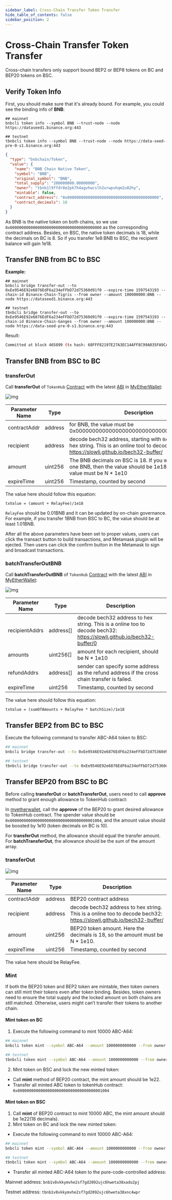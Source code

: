 ```yaml
---
sidebar_label: Cross-Chain Transfer Token Transfer
hide_table_of_contents: false
sidebar_position: 2
---
```


# Cross-Chain Transfer Token Transfer

Cross-chain transfers only support bound BEP2 or BEP8 tokens on BC and BEP20 tokens on BSC.

## Verify Token Info

First, you should make sure that it's already bound. For example, you could see the binding info of **BNB**:

```shell
## mainnet
bnbcli token info --symbol BNB --trust-node --node https://dataseed1.binance.org:443

## testnet
tbnbcli token info --symbol BNB --trust-node --node https://data-seed-pre-0-s1.binance.org:443 
```

```json
{
  "type": "bnbchain/Token",
  "value": {
    "name": "BNB Chain Native Token",
    "symbol": "BNB",
    "original_symbol": "BNB",
    "total_supply": "200000000.00000000",
    "owner": "tbnb1l9ffdr8e2pk7h4agvhwcslh2urwpuhqm2u82hy",
    "mintable": false,
    "contract_address": "0x0000000000000000000000000000000000000000",
    "contract_decimals": 18
  }
}
```

As BNB is the native token on both chains, so we use `0x0000000000000000000000000000000000000000` as the corresponding contract address. Besides, on BSC, the native token decimals is 18, while the decimals on BC is 8. So if you transfer 1e8:BNB to BSC, the recipient balance will gain 1e18.


## Transfer BNB from BC to BSC

**Example:**

```shell
## mainnet
bnbcli bridge transfer-out --to 0xEe9546E92e6876EdF6a234eFFbD72d75360d91f0 --expire-time 1597543193 --chain-id Binance-Chain-Tigris --from owner --amount 100000000:BNB --node https://dataseed1.binance.org:443

## testnet
tbnbcli bridge transfer-out --to 0xEe9546E92e6876EdF6a234eFFbD72d75360d91f0 --expire-time 1597543193 --chain-id Binance-Chain-Ganges --from owner --amount 100000000:BNB --node https://data-seed-pre-0-s1.binance.org:443
```

Result:

```bash
Committed at block 465899 (tx hash: 68FFF82197E27A3EC14AFF8C99A035FA9CA7120312AA55E98D11DFC0F8D9F3B9, response: {Code:0 Data:[] Log:Msg 0:  Info: GasWanted:0 GasUsed:0 Events:[{Type: Attributes:[{Key:[84 114 97 110 115 102 101 114 79 117 116 83 101 113 117 101 110 99 101] Value:[49 49] XXX_NoUnkeyedLiteral:{} XXX_unrecognized:[] XXX_sizecache:0} {Key:[69 120 112 105 114 101 84 105 109 101] Value:[49 53 57 55 53 52 51 49 57 51] XXX_NoUnkeyedLiteral:{} XXX_unrecognized:[] XXX_sizecache:0} {Key:[97 99 116 105 111 110] Value:[99 114 111 115 115 84 114 97 110 115 102 101 114 79 117 116] XXX_NoUnkeyedLiteral:{} XXX_unrecognized:[] XXX_sizecache:0}] XXX_NoUnkeyedLiteral:{} XXX_unrecognized:[] XXX_sizecache:0}] Codespace: XXX_NoUnkeyedLiteral:{} XXX_unrecognized:[] XXX_sizecache:0})
```

## Transfer BNB from BSC to BC

### transferOut

Call **transferOut** of `TokenHub` [Contract](https://bscscan.com/address/0x0000000000000000000000000000000000001004#writeContract) with the latest [ABI](https://raw.githubusercontent.com/bnb-chain/bsc-genesis-contract/master/abi/tokenhub.abi) in [MyEtherWallet](https://www.myetherwallet.com/):

![img](https://lh3.googleusercontent.com/q8-nnt12h8gvYyMe6iwLalwzY-1jHfQ11BsSyIz3qkQPCjp_-D-dIzPxZ-HuMJngCxTs7pt65-zSUIYImpsoO8bJ_QC_pyfPMu_2O7Lh65uDvVXrkhKqOakI070vKuEK3UNnlk8m)



| Parameter Name | Type    | Description                                                  |
| -------------- | ------- | ------------------------------------------------------------ |
| contractAddr   | address | for BNB, the value must be 0x0000000000000000000000000000000000000000 |
| recipient      | address | decode bech32 address, starting with `0x` . To transfer to hex string. This is an online tool to decode bech32: https://slowli.github.io/bech32-buffer/ |
| amount         | uint256 | The BNB decimals on  BSC is 18. If you want to transfer one BNB, then the value should be 1e18. Besides, the value must be N * 1e10 |
| expireTime     | uint256 | Timestamp, counted by  second                                |

The value here should follow this equation:

```
txValue = (amount + RelayFee)/1e18
```

`RelayFee` should be 0.01BNB and it can be updated by on-chain governance. For example, if you transfer 1BNB from BSC to BC, the value should be at least 1.01BNB.

After all the above parameters have been set to proper values, users can click the transact button to build transactions, and Metamask plugin will be ejected. Then users can click the confirm button in the Metamask to sign and broadcast transactions.


### batchTransferOutBNB

Call **batchTransferOutBNB** of `TokenHub` [Contract](https://bscscan.com/address/0x0000000000000000000000000000000000001004#writeContract) with the latest [ABI](https://raw.githubusercontent.com/bnb-chain/bsc-genesis-contract/master/abi/tokenhub.abi) in [MyEtherWallet](https://www.myetherwallet.com/):

![img](https://github.com/bnb-chain/docs-site/raw/master/docs/assets/batchTransferOutBNB.png)

| Parameter Name | Type      | Description                                                  |
| -------------- | --------- | ------------------------------------------------------------ |
| recipientAddrs | address[] | decode bech32 address  to hex string. This is a online too to decode bech32: https://slowli.github.io/bech32-buffer/0 |
| amounts        | uint256[] | amount for each  recipient, should be N * 1e10               |
| refundAddrs    | address[] | sender can specify  some address as the refund address if the cross chain transfer is failed. |
| expireTime     | uint256   | Timestamp, counted by  second                                |


The value here should follow this equation:

```
txValue = (sumOfAmounts + RelayFee * batchSize)/1e18
```

## Transfer BEP2 from BC to BSC
Execute the following command to transfer ABC-A64 token to BSC:
```bash
## mainnet
bnbcli bridge transfer-out --to 0xEe9546E92e6876EdF6a234eFFbD72d75360d91f0 --expire-time 1597543193 --chain-id Binance-Chain-Tigris --from owner --amount 10000000000:ABC-A64 --node https://dataseed1.binance.org:443

## testnet
tbnbcli bridge transfer-out --to 0xEe9546E92e6876EdF6a234eFFbD72d75360d91f0 --expire-time 1597543193 --chain-id Binance-Chain-Ganges --from owner --amount 10000000000:ABC-A64 --node https://data-seed-pre-0-s1.binance.org:443 
```
## Transfer BEP20 from BSC to BC
Before calling **transferOut** or **batchTransferOut**, users need to call **approve** method to grant enough allowance to TokenHub contract:

In [myetherwallet](wallet/myetherwallet.md), call the **approve** of the BEP20 to grant desired allowance to TokenHub contract. The spender value should be `0x0000000000000000000000000000000000001004`, and the amount value should be boosted by 1e10 (token decimals on BC is 10). 

For **transferOut** method, the allowance should equal the transfer amount. For **batchTransferOut**, the allowance should be the sum of the amount array.

### transferOut

![img](https://lh3.googleusercontent.com/q8-nnt12h8gvYyMe6iwLalwzY-1jHfQ11BsSyIz3qkQPCjp_-D-dIzPxZ-HuMJngCxTs7pt65-zSUIYImpsoO8bJ_QC_pyfPMu_2O7Lh65uDvVXrkhKqOakI070vKuEK3UNnlk8m)

| Parameter Name | Type    | Description                                                  |
| ------------   | ------- | ------------------------------------------------------------ |
| contractAddr   | address | BEP20 contract address                                       |
| recipient      | address | decode bech32 address  to hex string. This is a online too to decode bech32: https://slowli.github.io/bech32-buffer/ |
| amount         | uint256 | BEP20 token amount.  Here the decimals is 18, so the amount must be N * 1e10. |
| expireTime     | uint256 | Timestamp, counted by  second                                |

The value here should be RelayFee.

### Mint

If both the BEP20 token and BEP2 token are mintable, then token owners can still mint their tokens even after token binding. Besides, token owners need to ensure the total supply and the locked amount on both chains are still matched. Otherwise, users might can’t transfer their tokens to another chain.

#### Mint token on BC

1. Execute the following command to mint 10000 ABC-A64:
```bash
## mainnet
bnbcli token mint --symbol ABC-A64 --amount 1000000000000 --from owner --chain-id Binance-Chain-Tigris --node https://dataseed1.binance.org:443

## testnet
tbnbcli token mint --symbol ABC-A64 --amount 1000000000000 --from owner --chain-id Binance-Chain-Ganges --node https://data-seed-pre-0-s1.binance.org:443 
```

2. Mint token on BSC and lock the new minted token:
* Call **mint** method of BEP20 contract, the mint amount should be 1e22.
* Transfer all minted ABC token to tokenHub contract: `0x0000000000000000000000000000000000001004`

#### Mint token on BSC

1. Call **mint** of BEP20 contract to mint 10000 ABC, the mint amount should be 1e22(18 decimals).
2. Mint token on BC and lock the new minted token:

* Execute the following command to mint 10000 ABC-A64:
```bash
## mainnet
bnbcli token mint --symbol ABC-A64 --amount 1000000000000 --from owner --chain-id Binance-Chain-Tigris --node https://dataseed1.binance.org:443

## testnet
tbnbcli token mint --symbol ABC-A64 --amount 1000000000000 --from owner --chain-id Binance-Chain-Ganges --node https://data-seed-pre-0-s1.binance.org:443 
```
* Transfer all minted ABC-A64 token to the pure-code-controlled address:

Mainnet address: `bnb1v8vkkymvhe2sf7gd2092ujc6hweta38xadu2pj`

Testnet address: `tbnb1v8vkkymvhe2sf7gd2092ujc6hweta38xnc4wpr`
